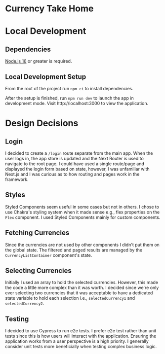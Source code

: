 # Currency Take Home

# Local Development

## Dependencies

[Node.js 16](https://nodejs.org/en/) or greater is required.

## Local Development Setup

From the root of the project run `npm ci` to install dependencies.

After the setup is finished, run `npm run dev` to launch the app in development mode. Visit http://localhost:3000 to view the application.

# Design Decisions

## Login

I decided to create a `/login` route separate from the main app. When the user logs in, the app store is updated and the Next Router is used to navigate to the root page. I could have used a single route/page and displayed the login form based on state, however, I was unfamiliar with Next.js and I was curious as to how routing and pages work in the framework.  

## Styles

Styled Components seem useful in some cases but not in others. I chose to use Chakra's styling system when it made sense e.g., flex properties on the `Flex` component. I used Styled Components mainly for custom components.

## Fetching Currencies

Since the currencies are not used by other components I didn't put them on the global state. The filtered and paged results are managed by the `CurrencyListContainer` component's state. 

## Selecting Currencies

Initially I used an array to hold the selected currencies. However, this made the code a little more complex than it was worth. I decided since we're only ever selecting two currencies that it was acceptable to have a dedicated state variable to hold each selection i.e., `selectedCurrency1` and `selectedCurrency2`.

## Testing

I decided to use Cypress to run e2e tests. I prefer e2e test rather than unit tests since this is how users will interact with the application. Ensuring the application works from a user perspective is a high priority. I generally consider unit tests more beneficially when testing complex business logic. 




